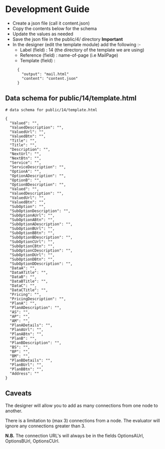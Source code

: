 # Development Guide

- Create a json file (call it content.json)
- Copy the contents below for the schema
- Update the values as needed
- Save the json file in the public/4/ directory **Important**
- In the designer (edit the template module) add the following :-
  -  Label (field)      : 14 (the directory of the template we are using)
  -  Reference (field) : name-of-page (i.e MailPage)
  -  Template (field)  : 
  ``` 
    {
      "output": "mail.html" 
      "content": "content.json" 
    }
  ```

## Data schema for public/14/template.html


```
# data schema for public/14/template.html 

{
  "Valued": "",
  "ValuedDescription": "",
  "ValuedUrl": "",
  "ValuedBtn": "",
  "Title": "",
  "Title": "",
  "Description": "",
  "NextUrl": "",
  "NextBtn": "",
  "Service": "",
  "ServiceDescription": "",
  "OptionA": "",
  "OptionADescription": "",
  "OptionB": "",
  "OptionBDescription": "",
  "Valued": "",
  "ValuedDescription": "",
  "ValuedUrl": "",
  "ValuedBtn": "",
  "SubOption": "",
  "SubOptionDescription": "",
  "SubOptionAUrl": "",
  "SubOptionABtn": "",
  "SubOptionADescription": "",
  "SubOptionBUrl": "",
  "SubOptionBBtn": "",
  "SubOptionBDescription": "",
  "SubOptionCUrl": "",
  "SubOptionCBtn": "",
  "SubOptionCDescription": "",
  "SubOptionDUrl": "",
  "SubOptionDBtn": "",
  "SubOptionDDescription": "",
  "DataA": "",
  "DataATitle": "",
  "DataB": "",
  "DataBTitle": "",
  "DataC": "",
  "DataCTitle": "",
  "Pricing": "",
  "PricingDescription": "",
  "PlanA": "",
  "PlanADescription": "",
  "AS": "",
  "AP": "",
  "AM": "",
  "PlanADetails": "",
  "PlanAUrl": "",
  "PlanABtn": "",
  "PlanB": "",
  "PlanBDescription": "",
  "BS": "",
  "BP": "",
  "BM": "",
  "PlanBDetails": "",
  "PlanBUrl": "",
  "PlanBBtn": "",
  "Address": ""
}
```  
## Caveats
The designer will allow you to add as many connections from one node to another.

There is a limitation to (max 3) connections from a node. The evaluator will ignore any connections greater than 3.

**N.B.** The connection URL's will always be in the fields OptionsAUrl, OptionsBUrl, OptionsCUrl.

